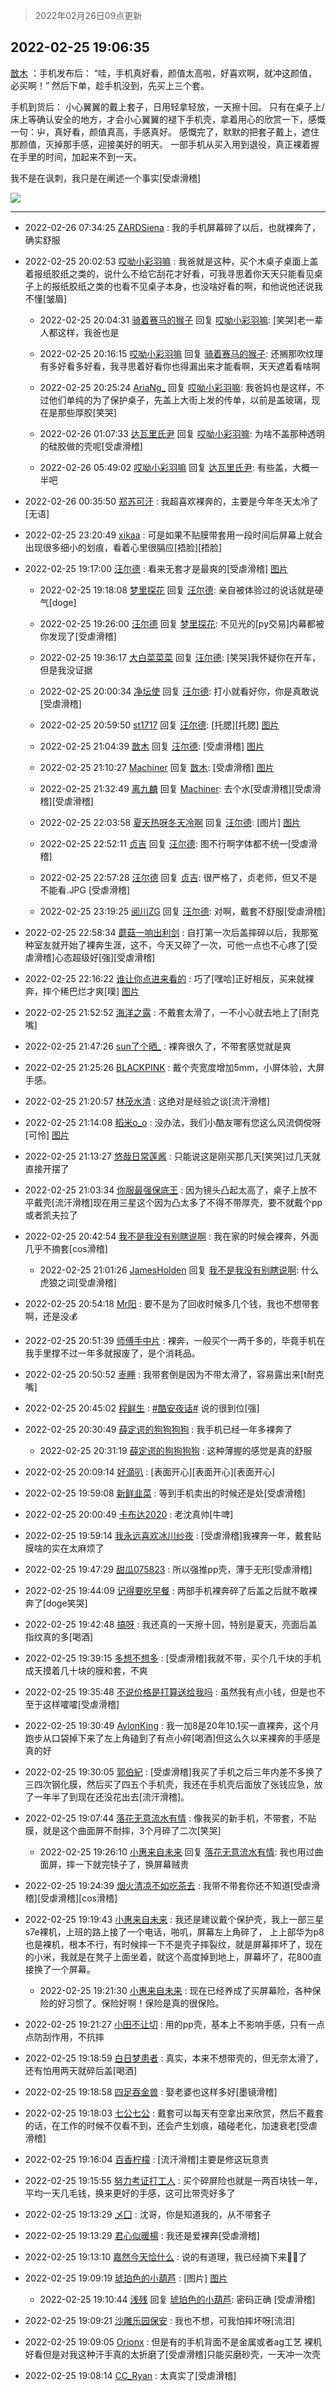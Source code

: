 > 2022年02月26日09点更新
<link rel="stylesheet" href="https://cdn.jsdelivr.net/gh/taotie6/sampleJSON@main/css/photo_show.css">
<meta name="referrer" content="no-referrer" />


 ## 2022-02-25 19:06:35 

 [㪚木](https://www.coolapk.com/feed/33818084?shareKey=MDg0OTcwN2I3OTM5NjIxOGM2OTc~) ：手机发布后：
“哇，手机真好看，颜值太高啦，好喜欢啊，就冲这颜值，必买啊！”
然后下单，趁手机没到，先买上三个套。

手机到货后：
小心翼翼的戴上套子，日用轻拿轻放，一天擦十回。
只有在桌子上/床上等确认安全的地方，才会小心翼翼的褪下手机壳，拿着用心的欣赏一下，感慨一句：屮<!--break-->，真好看，颜值真高，手感真好。
感慨完了，默默的把套子戴上，遮住那颜值，灭掉那手感，迎接美好的明天。
一部手机从买入用到退役，真正裸着握在手里的时间，加起来不到一天。

我不是在讽刺，我只是在阐述一个事实[受虐滑稽] 

<div class="album">
<img class="img-item" src="http://image.coolapk.com/feed/2022/0110/15/1081091_fb2cc295_0069_0179_427@1440x2249.jpeg" />
</div>

 ------- 

- 2022-02-26 07:34:25 [ZARDSiena](uid=2464937) : 我的手机屏幕碎了以后，也就裸奔了，确实舒服 

- 2022-02-25 20:02:53 [哎呦小彩羽嘛](uid=2830213) : 我爸就是这种，买个木桌子桌面上盖着报纸胶纸之类的，说什么不给它刮花才好看，可我寻思着你天天只能看见桌子上的报纸胶纸之类的也看不见桌子本身，也没啥好看的啊，和他说他还说我不懂[皱眉] 

    - 2022-02-25 20:04:31 [骑着赛马的猴子](uid=2113277) 回复 [哎呦小彩羽嘛](uid=2830213): [笑哭]老一辈人都这样，我爸也是 

    - 2022-02-25 20:16:15 [哎呦小彩羽嘛](uid=2830213) 回复 [骑着赛马的猴子](uid=2113277): 还搁那吹纹理有多好看多好看，我寻思着好看你也得漏出来才能看啊，天天遮着看啥啊 

    - 2022-02-25 20:25:24 [AriaNg_](uid=3504887) 回复 [哎呦小彩羽嘛](uid=2830213): 我爸妈也是这样，不过他们单纯的为了保护桌子，先盖上大街上发的传单，以前是盖玻璃，现在是那些厚胶[笑哭] 

    - 2022-02-26 01:07:33 [达瓦里氏尹](uid=787739) 回复 [哎呦小彩羽嘛](uid=2830213): 为啥不盖那种透明的硅胶做的壳呢[受虐滑稽] 

    - 2022-02-26 05:49:02 [哎呦小彩羽嘛](uid=2830213) 回复 [达瓦里氏尹](uid=787739): 有些盖，大概一半吧 

- 2022-02-26 00:35:50 [郑苏可汗](uid=678781) : 我超喜欢裸奔的，主要是今年冬天太冷了[无语] 

- 2022-02-25 23:20:49 [xikaa](uid=2702798) : 可是如果不贴膜带套用一段时间后屏幕上就会出现很多细小的划痕，看着心里很膈应[捂脸][捂脸] 

- 2022-02-25 19:17:00 [汪尔德](uid=1595236) : 看来无套才是最爽的[受虐滑稽] [图片](http://image.coolapk.com/feed/2022/0225/19/1595236_dc1951d1_7820_2039_538@887x1280.jpeg)

    - 2022-02-25 19:18:08 [梦里探花](uid=836750) 回复 [汪尔德](uid=1595236): 亲自被体验过的说话就是硬气[doge] 

    - 2022-02-25 19:26:00 [汪尔德](uid=1595236) 回复 [梦里探花](uid=836750): 不见光的[py交易]内幕都被你发现了[受虐滑稽] 

    - 2022-02-25 19:36:17 [大白菜菜菜](uid=2081020) 回复 [汪尔德](uid=1595236): [笑哭]我怀疑你在开车，但是我没证据 

    - 2022-02-25 20:00:34 [净坛使](uid=1518317) 回复 [汪尔德](uid=1595236): 打小就看好你，你是真敢说[受虐滑稽] 

    - 2022-02-25 20:59:50 [st1717](uid=1303467) 回复 [汪尔德](uid=1595236): [托腮][托腮] [图片](http://image.coolapk.com/feed/2021/1116/11/1377498_d8d55d59_4330_8535@209x207.gif)

    - 2022-02-25 21:04:39 [㪚木](uid=1081091) 回复 [汪尔德](uid=1595236): [受虐滑稽] [图片](http://image.coolapk.com/feed/2022/0214/22/1081091_c310b78a_8848_938_969@320x320.gif)

    - 2022-02-25 21:10:27 [Machiner](uid=3114536) 回复 [㪚木](uid=1081091): [受虐滑稽] [图片](http://image.coolapk.com/feed/2022/0225/21/3114536_4fa4e0f6_4626_3761_361@565x565.jpeg)

    - 2022-02-25 21:32:49 [离九麟](uid=2403533) 回复 [Machiner](uid=3114536): 去个水[受虐滑稽][受虐滑稽][受虐滑稽] 

    - 2022-02-25 22:03:58 [夏天热呀冬天冷啊](uid=3688557) 回复 [汪尔德](uid=1595236): [图片] [图片](http://image.coolapk.com/feed/2022/0225/22/3688557_491b9099_7837_27_288@960x1196.jpeg)

    - 2022-02-25 22:52:11 [贞吉](uid=2727798) 回复 [汪尔德](uid=1595236): 图不行啊字体都不统一[受虐滑稽] 

    - 2022-02-25 22:57:28 [汪尔德](uid=1595236) 回复 [贞吉](uid=2727798): 很严格了，贞老师，但又不是不能看.JPG [受虐滑稽] 

    - 2022-02-25 23:19:25 [阅川ZG](uid=2440130) 回复 [汪尔德](uid=1595236): 对啊，戴套不舒服[受虐滑稽] 

- 2022-02-25 22:58:34 [蘑菇一响出利剑](uid=9674212) : 自打第一次后盖摔碎以后，我那冤种室友就开始了裸奔生涯，这不，今天又碎了一次，可他一点也不心疼了[受虐滑稽]心态超级好[强][受虐滑稽] 

- 2022-02-25 22:16:22 [谁让你点进来看的](uid=1348471) : 巧了[嘿哈]正好相反，买来就裸奔，摔个稀巴烂才爽[噗] [图片](http://image.coolapk.com/feed/2022/0225/22/1348471_fb27ccbe_8580_3152_63@1548x2752.jpeg)

- 2022-02-25 21:52:52 [海洋之露](uid=1111949) : 不戴套太滑了，一不小心就去地上了[耐克嘴] 

- 2022-02-25 21:47:26 [sun了个晒_](uid=1641136) : 裸奔很久了，不带套感觉就是爽 

- 2022-02-25 21:25:26 [BLACKPINK](uid=532936) : 戴个壳宽度增加5mm，小屏体验，大屏手感。 

- 2022-02-25 21:20:57 [林茂水清](uid=2077614) : 这绝对是经验之谈[流汗滑稽] 

- 2022-02-25 21:14:08 [稻米o_o](uid=1827990) : 没办法，我们小酷友哪有您这么风流倜傥呀[可怜] [图片](http://image.coolapk.com/feed/2022/0224/11/1827990_f286deb8_3235_1648_872@1140x746.jpeg)

- 2022-02-25 21:13:27 [悠哉日常莲酱](uid=4295800) : 只能说这是刚买那几天[笑哭]过几天就直接开摆了 

- 2022-02-25 21:03:34 [你服最强保底王](uid=3268736) : 因为镜头凸起太高了，桌子上放不平戴壳[流汗滑稽]现在用三星这个因为凸太多了不得不带厚壳，要不就戴个pp或者凯夫拉了 

- 2022-02-25 20:42:54 [我不是我没有别瞎说啊](uid=2231912) : 我在家的时候会裸奔，外面几乎不摘套[cos滑稽] 

    - 2022-02-25 21:01:26 [JamesHolden](uid=3484763) 回复 [我不是我没有别瞎说啊](uid=2231912): 什么虎狼之词[受虐滑稽] 

- 2022-02-25 20:54:18 [Mr阳](uid=732952) : 要不是为了回收时候多几个钱，我也不想带套啊，还是没💰 

- 2022-02-25 20:51:39 [师傅手中片](uid=1467971) : 裸奔，一般买个一两千多的，毕竟手机在我手里撑不过一年多就报废了，是个消耗品。 

- 2022-02-25 20:50:52 [栆睡](uid=2246713) : 我带套倒是因为不带太滑了，容易露出来[t耐克嘴] 

- 2022-02-25 20:45:02 [程鲜生](uid=845250) : <a class="feed-link-tag" href="/t/酷安夜话?type=0">#酷安夜话#</a> 说的很到位[强] 

- 2022-02-25 20:30:49 [薛定谔的狗狗狗狗](uid=2327954) : 我手机已经一年多裸奔了 

    - 2022-02-25 20:31:19 [薛定谔的狗狗狗狗](uid=2327954) : 这种薄握的感觉是真的舒服 

- 2022-02-25 20:09:14 [好滴叭](uid=5526219) : [表面开心][表面开心][表面开心] 

- 2022-02-25 19:59:08 [新鲜韭菜](uid=1735035) : 等到手机卖出的时候还是处[受虐滑稽] 

- 2022-02-25 20:00:49 [卡布达2020](uid=696546) : 老沈真帅[牛啤] 

- 2022-02-25 19:59:14 [我永远喜欢冰川纱夜](uid=2717371) : [受虐滑稽]我裸奔一年，戴套贴膜啥的实在太麻烦了 

- 2022-02-25 19:47:29 [甜瓜075823](uid=3807071) : 所以强推pp壳，薄于无形[受虐滑稽] 

- 2022-02-25 19:44:09 [记得要吃早餐](uid=4374824) : 两部手机裸奔碎了后盖之后就不敢裸奔了[doge笑哭] 

- 2022-02-25 19:42:48 [搞呀](uid=3572484) : 我还真的一天擦十回，特别是夏天，亮面后盖指纹真的多[喝酒] 

- 2022-02-25 19:39:15 [多想不想多](uid=1473521) : [受虐滑稽]我就不带，买个几千块的手机成天摸着几十块的膜和套，不爽 

- 2022-02-25 19:35:48 [不说价格是打算送给我吗](uid=3415876) : 虽然我有点小钱，但是也不至于这样嚯嚯[受虐滑稽] 

- 2022-02-25 19:30:49 [AvlonKing](uid=964891) : 我一加8是20年10.1买一直裸奔，这个月跑步从口袋掉下来了左上角磕到了有点小碎[喝酒]但这么久以来裸奔的手感是真的好 

- 2022-02-25 19:30:05 [郭伯紀](uid=2859803) : [受虐滑稽]我买了手机之后三年内差不多换了三四次钢化膜，然后买了四五个手机壳，我还在手机壳后面放了张钱应急，放了一年半了到现在还没花出去[流汗滑稽]。 

- 2022-02-25 19:07:44 [落花无意流水有情](uid=1085596) : 像我买的新手机，不带套，不贴膜，就是这个曲面屏不耐摔，3个月碎了二次[笑哭] 

    - 2022-02-25 19:26:10 [小惠来自未来](uid=847097) 回复 [落花无意流水有情](uid=1085596): 我也用过曲面屏，摔一下就完犊子了，换屏幕贼贵 

- 2022-02-25 19:24:39 [烟火清凉不如吃茶去](uid=4279524) : 我带不带套你还不知道[受虐滑稽][受虐滑稽][cos滑稽] 

- 2022-02-25 19:19:43 [小惠来自未来](uid=847097) : 我还是建议戴个保护壳，我上一部三星s7e裸机，上班的路上接了一个电话，啪叽，屏幕左上角碎了， 上上部华为p8也是裸机，根本不行，有时候摔一下不是壳子摔裂纹，就是屏幕摔坏了，现在的小米，我就是在凳子上面坐着，就这个高度掉到地上，屏幕坏了，花800直接换了一个屏幕。 

    - 2022-02-25 19:21:30 [小惠来自未来](uid=847097) : 现在已经养成了买屏幕险，各种保险的好习惯了。保险好啊！保险是真的很保险。 

- 2022-02-25 19:21:27 [小田不让切](uid=2501051) : 用的pp壳，基本上不影响手感，只有一点点防刮作用，不抗摔 

- 2022-02-25 19:18:59 [白日梦患者](uid=533502) : 真实，本来不想带壳的，但无奈太滑了，还有怕用两天就碎后盖[喝酒] 

- 2022-02-25 19:18:58 [四足吞金兽](uid=2416312) : 娶老婆也这样多好[墨镜滑稽] 

- 2022-02-25 19:18:03 [七公七公](uid=1763604) : 戴套可以每天有空拿出来欣赏，然后不戴套的话，在工作的时候不仅看不到，还会产生划痕，磕碰老化，加速衰老[受虐滑稽] 

- 2022-02-25 19:16:04 [百香柠檬](uid=2068085) : [流汗滑稽]主要是修这玩意贵 

- 2022-02-25 19:15:55 [努力考证打工人](uid=1012180) : 买个碎屏险也就是一两百块钱一年，平均一天几毛钱，换来更好的手感，这可比带壳好多了 

- 2022-02-25 19:13:29 [乄囗](uid=759206) : 沈哥，你是知道我的，从不带套子 

- 2022-02-25 19:13:29 [君心似暖楊](uid=3303409) : 我还是爱裸奔[受虐滑稽] 

- 2022-02-25 19:13:10 [嘉然今天恰什么](uid=9885931) : 说的有道理，我已经摘下来🍑🍑了 

- 2022-02-25 19:09:19 [琥珀色的小葫芦](uid=3670859) : [图片] [图片](http://image.coolapk.com/feed/2022/0224/14/3670859_3abf55fb_2699_4824_58@1140x746.jpeg)

    - 2022-02-25 19:10:44 [浅残](uid=1173628) 回复 [琥珀色的小葫芦](uid=3670859): 密码正确 [受虐滑稽] 

- 2022-02-25 19:09:21 [沙雕乐园保安](uid=17790626) : 我也不想，可我怕摔坏呀[流泪] 

- 2022-02-25 19:09:05 [Orionx](uid=767810) : 但是有的手机背面不是金属或者ag工艺
裸机好看但是对我这种汗手真的太折磨了[受虐滑稽]只能买磨砂壳，一天冲一次壳 

- 2022-02-25 19:08:14 [CC_Ryan](uid=12866163) : 太真实了[受虐滑稽] 

